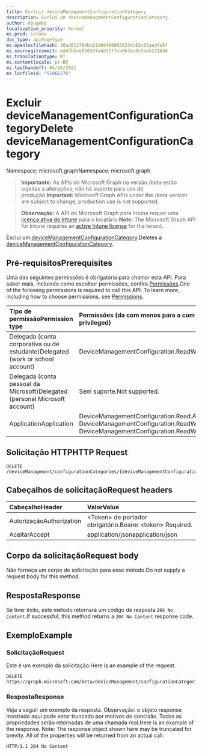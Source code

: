 ```yaml
---
title: Excluir deviceManagementConfigurationCategory
description: Exclui um deviceManagementConfigurationCategory.
author: dougeby
localization_priority: Normal
ms.prod: intune
doc_type: apiPageType
ms.openlocfilehash: 30ad012f94bc81d80488005623dc62c03aedfe5f
ms.sourcegitcommit: ed45b5ce0583dfa4d12f7cb0b3ac0c5aeb2318d4
ms.translationtype: MT
ms.contentlocale: pt-BR
ms.lasthandoff: 04/16/2021
ms.locfileid: "51866276"
---
```

# <a name="delete-devicemanagementconfigurationcategory"></a><span data-ttu-id="66134-103">Excluir deviceManagementConfigurationCategory</span><span class="sxs-lookup"><span data-stu-id="66134-103">Delete deviceManagementConfigurationCategory</span></span>

<span data-ttu-id="66134-104">Namespace: microsoft.graph</span><span class="sxs-lookup"><span data-stu-id="66134-104">Namespace: microsoft.graph</span></span>

> <span data-ttu-id="66134-105">**Importante:** As APIs do Microsoft Graph na versão /beta estão sujeitas a alterações; não há suporte para uso de produção.</span><span class="sxs-lookup"><span data-stu-id="66134-105">**Important:** Microsoft Graph APIs under the /beta version are subject to change; production use is not supported.</span></span>

> <span data-ttu-id="66134-106">**Observação:** A API do Microsoft Graph para Intune requer uma [licença ativa do Intune](https://go.microsoft.com/fwlink/?linkid=839381) para o locatário.</span><span class="sxs-lookup"><span data-stu-id="66134-106">**Note:** The Microsoft Graph API for Intune requires an [active Intune license](https://go.microsoft.com/fwlink/?linkid=839381) for the tenant.</span></span>

<span data-ttu-id="66134-107">Exclui um [deviceManagementConfigurationCategory](../resources/intune-deviceconfigv2-devicemanagementconfigurationcategory.md).</span><span class="sxs-lookup"><span data-stu-id="66134-107">Deletes a [deviceManagementConfigurationCategory](../resources/intune-deviceconfigv2-devicemanagementconfigurationcategory.md).</span></span>

## <a name="prerequisites"></a><span data-ttu-id="66134-108">Pré-requisitos</span><span class="sxs-lookup"><span data-stu-id="66134-108">Prerequisites</span></span>
<span data-ttu-id="66134-p101">Uma das seguintes permissões é obrigatória para chamar esta API. Para saber mais, incluindo como escolher permissões, confira [Permissões](/graph/permissions-reference).</span><span class="sxs-lookup"><span data-stu-id="66134-p101">One of the following permissions is required to call this API. To learn more, including how to choose permissions, see [Permissions](/graph/permissions-reference).</span></span>

|<span data-ttu-id="66134-111">Tipo de permissão</span><span class="sxs-lookup"><span data-stu-id="66134-111">Permission type</span></span>|<span data-ttu-id="66134-112">Permissões (da com menos para a com mais privilégios)</span><span class="sxs-lookup"><span data-stu-id="66134-112">Permissions (from least to most privileged)</span></span>|
|:---|:---|
|<span data-ttu-id="66134-113">Delegada (conta corporativa ou de estudante)</span><span class="sxs-lookup"><span data-stu-id="66134-113">Delegated (work or school account)</span></span>|<span data-ttu-id="66134-114">DeviceManagementConfiguration.ReadWrite.All</span><span class="sxs-lookup"><span data-stu-id="66134-114">DeviceManagementConfiguration.ReadWrite.All</span></span>|
|<span data-ttu-id="66134-115">Delegada (conta pessoal da Microsoft)</span><span class="sxs-lookup"><span data-stu-id="66134-115">Delegated (personal Microsoft account)</span></span>|<span data-ttu-id="66134-116">Sem suporte.</span><span class="sxs-lookup"><span data-stu-id="66134-116">Not supported.</span></span>|
|<span data-ttu-id="66134-117">Application</span><span class="sxs-lookup"><span data-stu-id="66134-117">Application</span></span>|<span data-ttu-id="66134-118">DeviceManagementConfiguration.Read.All, DeviceManagementConfiguration.ReadWrite.All</span><span class="sxs-lookup"><span data-stu-id="66134-118">DeviceManagementConfiguration.Read.All, DeviceManagementConfiguration.ReadWrite.All</span></span>|

## <a name="http-request"></a><span data-ttu-id="66134-119">Solicitação HTTP</span><span class="sxs-lookup"><span data-stu-id="66134-119">HTTP Request</span></span>
<!-- {
  "blockType": "ignored"
}
-->
``` http
DELETE /deviceManagement/configurationCategories/{deviceManagementConfigurationCategoryId}
```

## <a name="request-headers"></a><span data-ttu-id="66134-120">Cabeçalhos de solicitação</span><span class="sxs-lookup"><span data-stu-id="66134-120">Request headers</span></span>
|<span data-ttu-id="66134-121">Cabeçalho</span><span class="sxs-lookup"><span data-stu-id="66134-121">Header</span></span>|<span data-ttu-id="66134-122">Valor</span><span class="sxs-lookup"><span data-stu-id="66134-122">Value</span></span>|
|:---|:---|
|<span data-ttu-id="66134-123">Autorização</span><span class="sxs-lookup"><span data-stu-id="66134-123">Authorization</span></span>|<span data-ttu-id="66134-124">&lt;Token&gt; de portador obrigatório.</span><span class="sxs-lookup"><span data-stu-id="66134-124">Bearer &lt;token&gt; Required.</span></span>|
|<span data-ttu-id="66134-125">Aceitar</span><span class="sxs-lookup"><span data-stu-id="66134-125">Accept</span></span>|<span data-ttu-id="66134-126">application/json</span><span class="sxs-lookup"><span data-stu-id="66134-126">application/json</span></span>|

## <a name="request-body"></a><span data-ttu-id="66134-127">Corpo da solicitação</span><span class="sxs-lookup"><span data-stu-id="66134-127">Request body</span></span>
<span data-ttu-id="66134-128">Não forneça um corpo de solicitação para esse método.</span><span class="sxs-lookup"><span data-stu-id="66134-128">Do not supply a request body for this method.</span></span>

## <a name="response"></a><span data-ttu-id="66134-129">Resposta</span><span class="sxs-lookup"><span data-stu-id="66134-129">Response</span></span>
<span data-ttu-id="66134-130">Se tiver êxito, este método retornará um código de resposta `204 No Content`.</span><span class="sxs-lookup"><span data-stu-id="66134-130">If successful, this method returns a `204 No Content` response code.</span></span>

## <a name="example"></a><span data-ttu-id="66134-131">Exemplo</span><span class="sxs-lookup"><span data-stu-id="66134-131">Example</span></span>

### <a name="request"></a><span data-ttu-id="66134-132">Solicitação</span><span class="sxs-lookup"><span data-stu-id="66134-132">Request</span></span>
<span data-ttu-id="66134-133">Este é um exemplo da solicitação.</span><span class="sxs-lookup"><span data-stu-id="66134-133">Here is an example of the request.</span></span>
``` http
DELETE https://graph.microsoft.com/beta/deviceManagement/configurationCategories/{deviceManagementConfigurationCategoryId}
```

### <a name="response"></a><span data-ttu-id="66134-134">Resposta</span><span class="sxs-lookup"><span data-stu-id="66134-134">Response</span></span>
<span data-ttu-id="66134-p102">Veja a seguir um exemplo da resposta. Observação: o objeto response mostrado aqui pode estar truncado por motivos de concisão. Todas as propriedades serão retornadas de uma chamada real.</span><span class="sxs-lookup"><span data-stu-id="66134-p102">Here is an example of the response. Note: The response object shown here may be truncated for brevity. All of the properties will be returned from an actual call.</span></span>
``` http
HTTP/1.1 204 No Content
```




